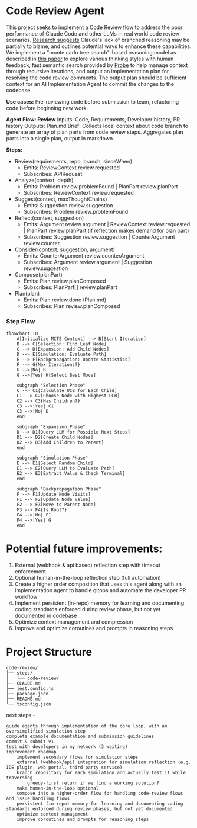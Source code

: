 # Code Review Agent
This project seeks to implement a Code Review flow to address the poor performance of Claude Code and other LLMs in real world code review scenarios. [Research suggests](doc/reasoning-models.pdf) Claude's lack of branched reasoning may be partially to blame, and outlines potential ways to enhance these capabilities. We implement a "monte carlo tree search"-based reasoning model as described in [this paper](doc/MCTS.pdf) to explore various thinking styles with human feedback, fast semantic search provided by [Probe](https://github.com/buger/probe) to help manage context through recursive iterations, and output an implementation plan for resolving the code review comments. The output plan should be sufficient context for an AI Implementation Agent to commit the changes to the codebase.

**Use cases:** Pre-reviewing code before submission to team, refactoring code before beginning new work.

**Agent Flow: Review**
Inputs: Code, Requirements, Developer history, PR history
Outputs: Plan.md
Brief: Collects local context about code branch to generate an array of plan parts from code review steps. Aggregates plan parts into a single plan, output in markdown.

**Steps:**
- Review(requirements, repo, branch, sinceWhen)
    - Emits: ReviewContext review.requested
    - Subscribes: APIRequest
- Analyze(context, depth)
    - Emits: Problem review.problemFound | PlanPart review.planPart
    - Subscribes: ReviewContext review.requested
- Suggest(context, maxThoughtChains)
    - Emits: Suggestion review.suggestion
    - Subscribes: Problem review.problemFound
- Reflect(context, suggestion)
    - Emits: Argument review.argument | ReviewContext review.requested | PlanPart review.planPart (if reflection makes demand for plan part)
    - Subscribes: Suggestion review.suggestion | CounterArgument review.counter
- Consider(context, suggestion, argument)
    - Emits: CounterArgument review.counterArgument
    - Subscribes: Argument review.argument | Suggestion review.suggestion
- Compose(planPart)
    - Emits: Plan review.planComposed
    - Subscribes: PlanPart[] review.planPart
- Plan(plan)
    - Emits: Plan review.done (Plan.md)
    - Subscribes: Plan review.planComposed


### Step Flow
```mermaid
flowchart TD
    A[Initialize MCTS Context] --> B[Start Iteration]
    B --> C[Selection: Find Leaf Node]
    C --> D[Expansion: Add Child Nodes]
    D --> E[Simulation: Evaluate Path]
    E --> F[Backpropagation: Update Statistics]
    F --> G{Max Iterations?}
    G -->|No| B
    G -->|Yes| H[Select Best Move]
    
    subgraph "Selection Phase"
    C --> C1[Calculate UCB for Each Child]
    C1 --> C2[Choose Node with Highest UCB]
    C2 --> C3{Has Children?}
    C3 -->|Yes| C1
    C3 -->|No| D
    end
    
    subgraph "Expansion Phase"
    D --> D1[Query LLM for Possible Next Steps]
    D1 --> D2[Create Child Nodes]
    D2 --> D3[Add Children to Parent]
    end
    
    subgraph "Simulation Phase"
    E --> E1[Select Random Child]
    E1 --> E2[Query LLM to Evaluate Path]
    E2 --> E3[Extract Value & Check Terminal]
    end
    
    subgraph "Backpropagation Phase"
    F --> F1[Update Node Visits]
    F1 --> F2[Update Node Value]
    F2 --> F3[Move to Parent Node]
    F3 --> F4{Is Root?}
    F4 -->|No| F1
    F4 -->|Yes| G
    end
```

# Potential future improvements:
1. External (webhook & api based) reflection step with timeout enforcement
2. Optional human-in-the-loop reflection step (full automation)
3. Create a higher order composition that uses this agent along with an implementation agent to handle gitops and automate the developer PR workflow
4. Implement persistent (in-repo) memory for learning and documenting coding standards enforced during review phase, but not yet documented in codebase
5. Optimize context management and compression
6. Improve and optimize coroutines and prompts in reasoning steps

# Project Structure
```
code-review/
├── steps/
│   └── code-review/
├── CLAUDE.md
├── jest.config.js
├── package.json
├── README.md
└── tsconfig.json
```

next steps - 

    guide agents through implementation of the core loop, with an oversimplified simulation step
    complete example documentation and submission guidelines
    commit & submit v1
    test with developers in my network (3 waiting)
    improvement roadmap
        implement secondary flows for simulation steps
        external (webhook/api) integration for simulation reflection (e.g. IDE plugin, web portal, third party service)
        branch repository for each simulation and actually test it while traversing
            greedy-first return if we find a working solution?
        make human-in-the-loop optional
        compose into a higher-order flow for handling code-review flows and issue handling flows
        persistent (in-repo) memory for learning and documenting coding standards enforced during review phases, but not yet documented
        optimize context management
        improve coroutines and prompts for reasoning steps
